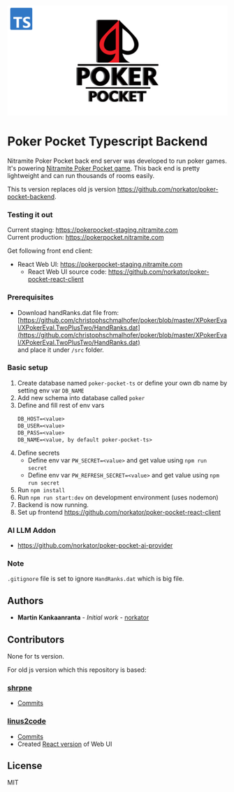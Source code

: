 ![poker_pocket_promo](./poker_pocket.png)

# Poker Pocket Typescript Backend

Nitramite Poker Pocket back end server was developed to run poker games. It's powering
[Nitramite Poker Pocket game](https://pokerpocket.nitramite.com/). This back end is pretty lightweight
and can run thousands of rooms easily.

This ts version replaces old js version https://github.com/norkator/poker-pocket-backend.

### Testing it out

Current staging: https://pokerpocket-staging.nitramite.com  
Current production: https://pokerpocket.nitramite.com

Get following front end client:

* React Web UI: https://pokerpocket-staging.nitramite.com
    * React Web UI source code: https://github.com/norkator/poker-pocket-react-client

### Prerequisites

* Download handRanks.dat file
  from: [https://github.com/christophschmalhofer/poker/blob/master/XPokerEval/XPokerEval.TwoPlusTwo/HandRanks.dat](https://github.com/christophschmalhofer/poker/blob/master/XPokerEval/XPokerEval.TwoPlusTwo/HandRanks.dat)  
  and place it under `/src` folder.

### Basic setup

1. Create database named `poker-pocket-ts` or define your own db name by setting env var `DB_NAME`
2. Add new schema into database called `poker`
3. Define and fill rest of env vars
    ```
    DB_HOST=<value>
    DB_USER=<value>
    DB_PASS=<value>
    DB_NAME=<value, by default poker-pocket-ts>
    ```
4. Define secrets
    * Define env var `PW_SECRET=<value>` and get value using `npm run secret`
    * Define env var `PW_REFRESH_SECRET=<value>` and get value using `npm run secret`
5. Run `npm install`
6. Run `npm run start:dev` on development environment (uses nodemon)
7. Backend is now running.
8. Set up frontend https://github.com/norkator/poker-pocket-react-client

### AI LLM Addon

* https://github.com/norkator/poker-pocket-ai-provider

### Note

`.gitignore` file is set to ignore `HandRanks.dat` which is big file.

## Authors

* **Martin Kankaanranta** - *Initial work* - [norkator](https://github.com/norkator)

## Contributors

None for ts version.

For old js version which this repository is based:

### [shrpne](https://github.com/shrpne)

* [Commits](https://github.com/norkator/poker-pocket-backend/commits?author=shrpne)

### [linus2code](https://github.com/linus2code)

* [Commits](https://github.com/norkator/poker-pocket-backend/commits?author=linus2code)
* Created [React version](https://github.com/linus2code/poker-pocket-react-client) of Web UI

## License

MIT

